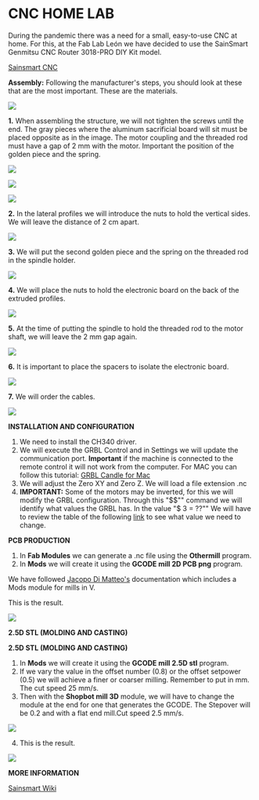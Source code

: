 # **CNC HOME LAB**

During the pandemic there was a need for a small, easy-to-use CNC at home. For this, at the Fab Lab León we have decided to use the SainSmart Genmitsu CNC Router 3018-PRO DIY Kit model.

[Sainsmart CNC](https://www.sainsmart.com/products/sainsmart-genmitsu-cnc-router-3018-pro-diy-kit)

**Assembly:**
Following the manufacturer's steps, you should look at these that are the most important. These are the materials.

![](https://i.imgur.com/wKPmRac.jpg)


**1.** When assembling the structure, we will not tighten the screws until the end. The gray pieces where the aluminum sacrificial board will sit must be placed opposite as in the image. The motor coupling and the threaded rod must have a gap of 2 mm with the motor. Important the position of the golden piece and the spring.

![](https://i.imgur.com/lHRJ6FP.jpg)

![](https://i.imgur.com/UdP0DpA.jpg)

![](https://i.imgur.com/y8OIuDE.jpg)

**2.** In the lateral profiles we will introduce the nuts to hold the vertical sides. We will leave the distance of 2 cm apart.

![](https://i.imgur.com/YIRxgvH.jpg)

**3.** We will put the second golden piece and the spring on the threaded rod in the spindle holder. 

![](https://i.imgur.com/zGWGpHY.jpg)

**4.** We will place the nuts to hold the electronic board on the back of the extruded profiles.

![](https://i.imgur.com/xPSuocI.jpg)

**5.** At the time of putting the spindle to hold the threaded rod to the motor shaft, we will leave the 2 mm gap again.

![](https://i.imgur.com/fLKVjof.jpg)

**6.** It is important to place the spacers to isolate the electronic board.

![](https://i.imgur.com/aw4Iy4l.jpg)

**7.** We will order the cables. 

![](https://i.imgur.com/fZOXMmG.jpg)

**INSTALLATION AND CONFIGURATION**

1. We need to install the CH340 driver.
2. We will execute the GRBL Control and in Settings we will update the communication port. **Important** if the machine is connected to the remote control it will not work from the computer. For MAC you can follow this tutorial:
[GRBL Candle for Mac](https://docs.sainsmart.com/article/zcyhab7a0k-how-to-install-grblcontrol-candle-for-mac)
3. We will adjust the Zero XY and Zero Z. We will load a file extension .nc
4. **IMPORTANT:** Some of the motors may be inverted, for this we will modify the GRBL configuration. Through this "$$""  command we will identify what values the GRBL has. In the value "$ 3 = ??"" We will have to review the table of the following [link](https://github.com/gnea/grbl/wiki/Grbl-v1.1-Configuration#3--direction-port-invert-mask) to see what value we need to change.

**PCB PRODUCTION**

1. In **Fab Modules** we can generate a .nc file using the **Othermill** program. 
2. In **Mods** we will create it using the **GCODE mill 2D PCB png** program.


We have followed [Jacopo Di Matteo's](http://fabacademy.org/2019/labs/waag/students/jacopo-dimatteo/assignments/week05/) documentation which includes a Mods module for mills in V.

This is the result.

![](https://i.imgur.com/JYk7TFk.jpg)

**2.5D STL (MOLDING AND CASTING)**

**2.5D STL (MOLDING AND CASTING)**

1. In **Mods** we will create it using the **GCODE mill 2.5D stl** program.
2. If we vary the value in the offset number (0.8) or the offset setpower (0.5) we will achieve a finer or coarser milling. Remember to put in mm. The cut speed 25 mm/s.
3. Then with the **Shopbot mill 3D** module, we will have to change the module at the end for one that generates the GCODE. The Stepover will be 0.2 and with a flat end mill.Cut speed 2.5 mm/s.

![](https://i.imgur.com/eIg2XR7.png)


4. This is the result.

![](https://i.imgur.com/why4d9c.jpg)



**MORE INFORMATION**

[Sainsmart Wiki](http://wiki.sainsmart.com/index.php/101-60-280PRO)


